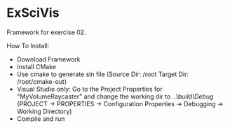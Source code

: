 ExSciVis
===========

Framework for exercise 02.

How To Install:
* Download Framework
* Install CMake
* Use cmake to generate sln file (Source Dir: /root Target Dir: /root/cmake-out)
* Visual Studio only: Go to the Project Properties for "MyVolumeRaycaster" and change the working dir to *..\build\Debug* (PROJECT -> PROPERTIES -> Configuration Properties -> Debugging -> Working Directory)
* Compile and run
